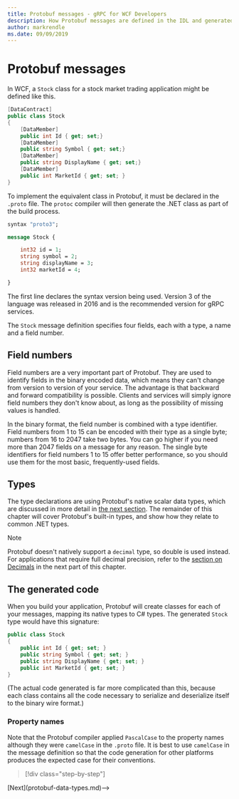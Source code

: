 ```yaml
---
title: Protobuf messages - gRPC for WCF Developers
description: How Protobuf messages are defined in the IDL and generated in C#
author: markrendle
ms.date: 09/09/2019
---
```


# Protobuf messages

In WCF, a `Stock` class for a stock market trading application might be defined like this.

```csharp
[DataContract]
public class Stock
{
    [DataMember]
    public int Id { get; set;}
    [DataMember]
    public string Symbol { get; set;}
    [DataMember]
    public string DisplayName { get; set;}
    [DataMember]
    public int MarketId { get; set; }
}
```

To implement the equivalent class in Protobuf, it must be declared in the `.proto` file. The `protoc` compiler will then generate the .NET class as part of the build process.

```protobuf
syntax "proto3";

message Stock {

    int32 id = 1;
    string symbol = 2;
    string displayName = 3;
    int32 marketId = 4;

}  
```

The first line declares the syntax version being used. Version 3 of the language was released in 2016 and is the recommended version for gRPC services.

The `Stock` message definition specifies four fields, each with a type, a name and a field number.

## Field numbers

Field numbers are a very important part of Protobuf. They are used to identify fields in the binary encoded data, which means they can't change from version to version of your service. The advantage is that backward and forward compatibility is possible. Clients and services will simply ignore field numbers they don't know about, as long as the possibility of missing values is handled.

In the binary format, the field number is combined with a type identifier. Field numbers from 1 to 15 can be encoded with their type as a single byte; numbers from 16 to 2047 take two bytes. You can go higher if you need more than 2047 fields on a message for any reason. The single byte identifiers for field numbers 1 to 15 offer better performance, so you should use them for the most basic, frequently-used fields.

## Types

The type declarations are using Protobuf's native scalar data types, which are discussed in more detail in [the next section](protobuf-data-types.md). The remainder of this chapter will cover Protobuf's built-in types, and show how they relate to common .NET types.

> [!NOTE]
> Protobuf doesn't natively support a `decimal` type, so double is used instead. For applications that require full decimal precision, refer to the [section on Decimals](protobuf-data-types.md#decimals) in the next part of this chapter.

## The generated code

When you build your application, Protobuf will create classes for each of your messages, mapping its native types to C# types. The generated `Stock` type would have this signature:

```csharp
public class Stock
{
    public int Id { get; set; }
    public string Symbol { get; set; }
    public string DisplayName { get; set; }
    public int MarketId { get; set; }
}
```

(The actual code generated is far more complicated than this, because each class contains all the code necessary to serialize and deserialize itself to the binary wire format.)

### Property names

Note that the Protobuf compiler applied `PascalCase` to the property names although they were `camelCase` in the `.proto` file. It is best to use `camelCase` in the message definition so that the code generation for other platforms produces the expected case for their conventions.

>[!div class="step-by-step"]
<!-->[Next](protobuf-data-types.md)-->
